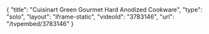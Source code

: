 {
    "title": "Cuisinart Green Gourmet Hard Anodized Cookware",
    "type": "solo",
    "layout": "iframe-static",
    "videoId": "3783146",
    "url": "\/tvpembed\/3783146"
}